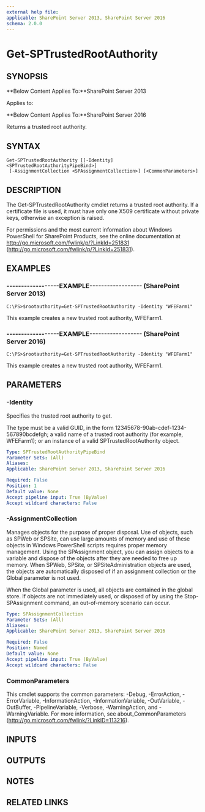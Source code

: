 ```yaml
---
external help file: 
applicable: SharePoint Server 2013, SharePoint Server 2016
schema: 2.0.0
---
```


# Get-SPTrustedRootAuthority

## SYNOPSIS
**Below Content Applies To:**SharePoint Server 2013

Applies to:

**Below Content Applies To:**SharePoint Server 2016

Returns a trusted root authority.



## SYNTAX

```
Get-SPTrustedRootAuthority [[-Identity] <SPTrustedRootAuthorityPipeBind>]
 [-AssignmentCollection <SPAssignmentCollection>] [<CommonParameters>]
```

## DESCRIPTION
The Get-SPTrustedRootAuthority cmdlet returns a trusted root authority.
If a certificate file is used, it must have only one X509 certificate without private keys, otherwise an exception is raised.

For permissions and the most current information about Windows PowerShell for SharePoint Products, see the online documentation at http://go.microsoft.com/fwlink/p/?LinkId=251831 (http://go.microsoft.com/fwlink/p/?LinkId=251831).

## EXAMPLES

### ------------------EXAMPLE------------------ (SharePoint Server 2013)
```
C:\PS>$rootauthority=Get-SPTrustedRootAuthority -Identity "WFEFarm1"
```

This example creates a new trusted root authority, WFEFarm1.

### ------------------EXAMPLE------------------ (SharePoint Server 2016)
```
C:\PS>$rootauthority=Get-SPTrustedRootAuthority -Identity "WFEFarm1"
```

This example creates a new trusted root authority, WFEFarm1.

## PARAMETERS

### -Identity
Specifies the trusted root authority to get.

The type must be a valid GUID, in the form 12345678-90ab-cdef-1234-567890bcdefgh; a valid name of a trusted root authority (for example, WFEFarm1); or an instance of a valid SPTrustedRootAuthority object.

```yaml
Type: SPTrustedRootAuthorityPipeBind
Parameter Sets: (All)
Aliases: 
Applicable: SharePoint Server 2013, SharePoint Server 2016

Required: False
Position: 1
Default value: None
Accept pipeline input: True (ByValue)
Accept wildcard characters: False
```

### -AssignmentCollection
Manages objects for the purpose of proper disposal.
Use of objects, such as SPWeb or SPSite, can use large amounts of memory and use of these objects in Windows PowerShell scripts requires proper memory management.
Using the SPAssignment object, you can assign objects to a variable and dispose of the objects after they are needed to free up memory.
When SPWeb, SPSite, or SPSiteAdministration objects are used, the objects are automatically disposed of if an assignment collection or the Global parameter is not used.

When the Global parameter is used, all objects are contained in the global store.
If objects are not immediately used, or disposed of by using the Stop-SPAssignment command, an out-of-memory scenario can occur.

```yaml
Type: SPAssignmentCollection
Parameter Sets: (All)
Aliases: 
Applicable: SharePoint Server 2013, SharePoint Server 2016

Required: False
Position: Named
Default value: None
Accept pipeline input: True (ByValue)
Accept wildcard characters: False
```

### CommonParameters
This cmdlet supports the common parameters: -Debug, -ErrorAction, -ErrorVariable, -InformationAction, -InformationVariable, -OutVariable, -OutBuffer, -PipelineVariable, -Verbose, -WarningAction, and -WarningVariable. For more information, see about_CommonParameters (http://go.microsoft.com/fwlink/?LinkID=113216).

## INPUTS

## OUTPUTS

## NOTES

## RELATED LINKS

